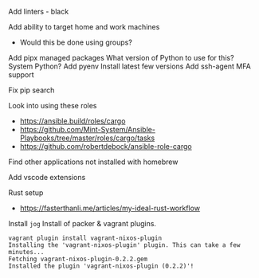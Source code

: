 Add linters
    - black


Add ability to target home and work machines
  - Would this be done using groups?

Add pipx managed packages
    What version of Python to use for this?
        System Python?
Add pyenv
    Install latest few versions
Add ssh-agent
    MFA support

Fix pip search

Look into using these roles
  - https://ansible.build/roles/cargo
  - https://github.com/Mint-System/Ansible-Playbooks/tree/master/roles/cargo/tasks
  - https://github.com/robertdebock/ansible-role-cargo


Find other applications not installed with homebrew

Add vscode extensions


Rust setup

- https://fasterthanli.me/articles/my-ideal-rust-workflow


Install `jog`
Install of packer & vagrant plugins.

```
vagrant plugin install vagrant-nixos-plugin
Installing the 'vagrant-nixos-plugin' plugin. This can take a few minutes...
Fetching vagrant-nixos-plugin-0.2.2.gem
Installed the plugin 'vagrant-nixos-plugin (0.2.2)'!
```